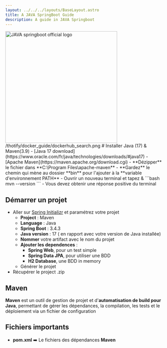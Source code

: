 ```yaml
---
layout: ../../../layouts/BaseLayout.astro
title: A JAVA SpringBoot Guide
description: A guide in JAVA Springboot
---
```

<img src="/thotify/logos_officials/spring_boot.png" alt="JAVA springboot official logo " title="Cycle de vie DS" style="width: 350px;">
/thotify/docker_guide/dockerhub_search.png
# Installer Java (17) & Maven(3.9)
- [Java 17 download](https://www.oracle.com/fr/java/technologies/downloads/#java17)
- [Apache Maven](https://maven.apache.org/download.cgi)
  - **Dézipper** le fichier dans **C:\Program Files\apache-maven**
  - **Gardez** le chemin qui mène au dossier **bin** pour l'ajouter à la **variable d'environnement PATH**
  - Ouvrir un nouveau terminal et tapez &
  ```bash
   mvn --version
   ```
  - Vous devez obtenir une réponse positive du terminal 

## Démarrer un projet 
- Aller sur [Spring Initializr](https://start.spring.io/) et paramétrez votre projet 
  - **Project** : Maven
  - **Language** : Java
  - **Spring Boot** : 3.4.3
  - **Java version** : 17 ( en rapport avec votre version de Java installée)
  - **Nommer** votre artifact avec le nom du projet 
  - **Ajouter les dependences** :
    - **Spring Web**, pour un test simple
    - **Spring Data JPA**, pour utiliser une BDD
    - **H2 Database**, une BDD in memory
  - Générer le projet 
- Récupérer le project .zip

## Maven
**Maven** est un outil de gestion de projet et d'**automatisation de build pour Java**, permettant de gérer les dépendances, la compilation, les tests et le déploiement via un fichier de configuration

## Fichiers importants
- **pom.xml** ➡️ Le fichiers des dépendances **Maven**




